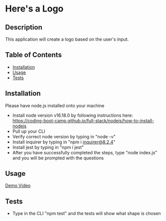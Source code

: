 # Here's a Logo

## Description

This application will create a logo based on the user's input.

## Table of Contents 
  
- [Installation](#installation)
- [Usage](#usage)
- [Tests](#tests)
  

## Installation

Please have node.js installed onto your machine
- Install node version v16.18.0 by following instructions here: https://coding-boot-camp.github.io/full-stack/nodejs/how-to-install-nodejs
- Pull up your CLI
- Verify correct node version by typing in "node -v"
- Install inquirer by typing in "npm i inquirer@8.2.4"
- Install jest by typing in "npm i jest"
- After you have successfully completed the steps, type "node index.js" and you will be prompted with the questions

## Usage

<a href = 'https://drive.google.com/file/d/1GLADOFUMY9lKbkbU2UIpSctTss6jztyC/view'> Demo Video </a>

## Tests

- Type in the CLI "npm test" and the tests will show what shape is chosen